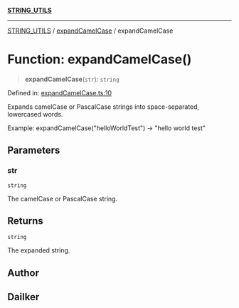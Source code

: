 [**STRING_UTILS**](../../README.md)

***

[STRING_UTILS](../../README.md) / [expandCamelCase](../README.md) / expandCamelCase

# Function: expandCamelCase()

> **expandCamelCase**(`str`): `string`

Defined in: [expandCamelCase.ts:10](https://github.com/dailker/everyutil/blob/b267f20aec6acc544994839192032069b76d5a4b/src/string/expandCamelCase.ts#L10)

Expands camelCase or PascalCase strings into space-separated, lowercased words.

Example: expandCamelCase("helloWorldTest") → "hello world test"

## Parameters

### str

`string`

The camelCase or PascalCase string.

## Returns

`string`

The expanded string.

## Author

## Dailker
